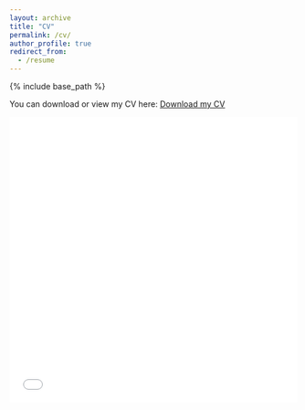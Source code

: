 ```yaml
---
layout: archive
title: "CV"
permalink: /cv/
author_profile: true
redirect_from:
  - /resume
---
```

{% include base_path %}

You can download or view my CV here: <a href="/files/Matthias Dogbatsey-CV_July_2025.pdf" target="_blank" rel="noopener noreferrer">Download my CV</a>
<!-- [Download here](/files/Matthias Dogbatsey-CV_July_2025.pdf) -->

<iframe src="/files/Matthias Dogbatsey-CV_July_2025.pdf" width="100%" height="500" frameborder="no" border="0" marginwidth="0" marginheight="0"></iframe>
